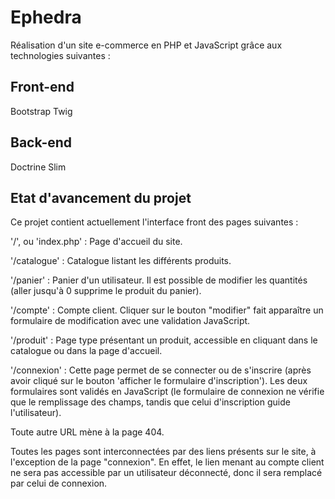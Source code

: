 # Ephedra

Réalisation d'un site e-commerce en PHP et JavaScript grâce aux technologies suivantes :

## Front-end 

Bootstrap
Twig

## Back-end 

Doctrine
Slim

## Etat d'avancement du projet

Ce projet contient actuellement l'interface front des pages suivantes :

'/', ou 'index.php' :
Page d'accueil du site.

'/catalogue' :
Catalogue listant les différents produits.

'/panier' :
Panier d'un utilisateur. Il est possible de modifier les quantités (aller jusqu'à 0 supprime le produit du panier).

'/compte' :
Compte client. Cliquer sur le bouton "modifier" fait apparaître un formulaire de modification avec une validation JavaScript.

'/produit' :
Page type présentant un produit, accessible en cliquant dans le catalogue ou dans la page d'accueil.

'/connexion' :
Cette page permet de se connecter ou de s'inscrire (après avoir cliqué sur le bouton 'afficher le formulaire d'inscription').
Les deux formulaires sont validés en JavaScript (le formulaire de connexion ne vérifie que le remplissage des champs,
tandis que celui d'inscription guide l'utilisateur).

Toute autre URL mène à la page 404.

Toutes les pages sont interconnectées par des liens présents sur le site, à l'exception de la page "connexion".
En effet, le lien menant au compte client ne sera pas accessible par un utilisateur déconnecté, donc il sera remplacé par celui de connexion.